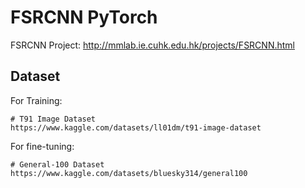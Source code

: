 # FSRCNN PyTorch

FSRCNN Project:  <http://mmlab.ie.cuhk.edu.hk/projects/FSRCNN.html>

## Dataset

For Training:

```
# T91 Image Dataset
https://www.kaggle.com/datasets/ll01dm/t91-image-dataset
```

For fine-tuning:

```
# General-100 Dataset
https://www.kaggle.com/datasets/bluesky314/general100
```
